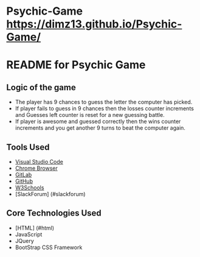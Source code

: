 # Psychic-Game  https://dimz13.github.io/Psychic-Game/

# README for Psychic Game


## Logic of the game
   - The player has 9 chances to guess the letter the computer has picked.
   - If player fails to guess in 9 chances then the losses counter increments and 
     Guesses left counter is reset for a new guessing battle.
   - If player is awesome and guessed correctly then the wins counter increments and 
     you get another 9 turns to beat the computer again.

## Tools Used

- [Visual Studio Code](#vscode)
- [Chrome Browser](#chrome)
- [GitLab](#gitlab)
- [GitHub](#github)
- [W3Schools](#w3schools)
- [SlackForum] (#slackforum)


## Core Technologies Used
 - [HTML] (#html)
 - JavaScript
 - JQuery
 - BootStrap CSS Framework



